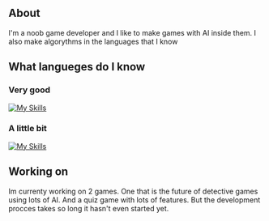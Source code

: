 ## About
I'm a noob game developer and I like to make games with AI inside them. I also make algorythms in the languages that I know
## What langueges do I know
### Very good
[![My Skills](https://skillicons.dev/icons?i=js,html,css,python)](https://skillicons.dev)
### A little bit
[![My Skills](https://skillicons.dev/icons?i=cpp)](https://skillicons.dev)
## Working on
Im currenty working on 2 games. One that is the future of detective games using lots of AI. And a quiz game with lots of features. But the development procces takes so long it hasn't even started yet.


<!--
**miloszgrasza/miloszgrasza** is a ✨ _special_ ✨ repository because its `README.md` (this file) appears on your GitHub profile.

Here are some ideas to get you started:

- 🔭 I’m currently working on ...
- 🌱 I’m currently learning ...
- 👯 I’m looking to collaborate on ...
- 🤔 I’m looking for help with ...
- 💬 Ask me about ...
- 📫 How to reach me: ...
- 😄 Pronouns: ...
- ⚡ Fun fact: ...
-->

